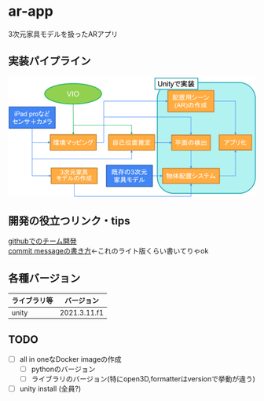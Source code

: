 # ar-app
3次元家具モデルを扱ったARアプリ

## 実装パイプライン
<img src="imgs/overview.png">

## 開発の役立つリンク・tips
[githubでのチーム開発](https://qiita.com/siida36/items/880d92559af9bd245c34)<br>
[commit messageの書き方](https://qiita.com/itosho/items/9565c6ad2ffc24c09364)<-これのライト版くらい書いてりゃok


## 各種バージョン
|ライブラリ等|バージョン|
|----|----|
|unity|2021.3.11.f1|

## TODO

- [ ] all in oneなDocker imageの作成
  - [ ] pythonのバージョン
  - [ ] ライブラリのバージョン(特にopen3D,formatterはversionで挙動が違う)
- [ ] unity install (全員?)
